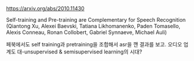 https://arxiv.org/abs/2010.11430

Self-training and Pre-training are Complementary for Speech Recognition (Qiantong Xu, Alexei Baevski, Tatiana Likhomanenko, Paden Tomasello, Alexis Conneau, Ronan Collobert, Gabriel Synnaeve, Michael Auli)

페북에서도 self training과 pretraining을 조합해서 asr을 깬 결과를 보고. 오디오 업계도 대-unsupervised & semisupervised learning의 시대?